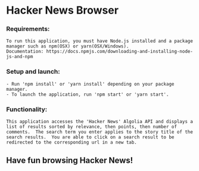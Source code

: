 # Hacker News Browser

### Requirements:
    To run this application, you must have Node.js installed and a package manager such as npm(OSX) or yarn(OSX/Windows).
    Documentation: https://docs.npmjs.com/downloading-and-installing-node-js-and-npm
    
### Setup and launch:
    - Run 'npm install' or 'yarn install' depending on your package manager.
    - To launch the application, run 'npm start' or 'yarn start'.

### Functionality:
    This application accesses the 'Hacker News' Algolia API and displays a list of results sorted by relevance, then points, then number of comments.  The search term you enter applies to the story title of the search results.  You are able to click on a search result to be redirected to the corresponding url in a new tab.

## Have fun browsing Hacker News!
